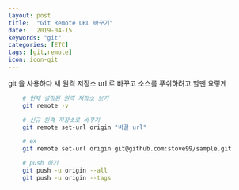 ```yaml
---
layout: post
title:  "Git Remote URL 바꾸기"
date:   2019-04-15
keywords: "git"
categories: [ETC]
tags: [git,remote]
icon: icon-git
---
```


git 을 사용하다 새 원격 저장소 url 로 바꾸고 소스를 푸쉬하려고 할땐 요렇게

``` bash
    # 현재 설정된 원격 저장소 보기
    git remote -v

    # 신규 원격 저장소로 바꾸기
    git remote set-url origin "바꿀 url"

    # ex
    git remote set-url origin git@github.com:stove99/sample.git

    # push 하기
    git push -u origin --all
    git push -u origin --tags
```

<script async src="//jsfiddle.net/stove/kstq2xou/10/embed/js,html,css,result/dark/"></script>